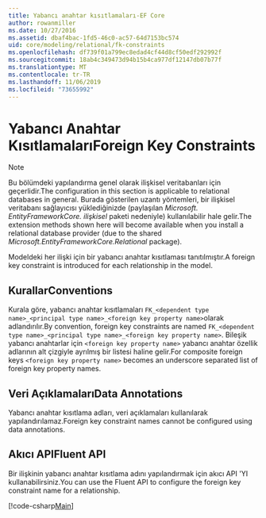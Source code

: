 ```yaml
---
title: Yabancı anahtar kısıtlamaları-EF Core
author: rowanmiller
ms.date: 10/27/2016
ms.assetid: dbaf4bac-1fd5-46c0-ac57-64d7153bc574
uid: core/modeling/relational/fk-constraints
ms.openlocfilehash: df739f01a799ec8edad4cf44d8cf50edf292992f
ms.sourcegitcommit: 18ab4c349473d94b15b4ca977df12147db07b77f
ms.translationtype: MT
ms.contentlocale: tr-TR
ms.lasthandoff: 11/06/2019
ms.locfileid: "73655992"
---
```

# <a name="foreign-key-constraints"></a><span data-ttu-id="cfd53-102">Yabancı Anahtar Kısıtlamaları</span><span class="sxs-lookup"><span data-stu-id="cfd53-102">Foreign Key Constraints</span></span>

> [!NOTE]  
> <span data-ttu-id="cfd53-103">Bu bölümdeki yapılandırma genel olarak ilişkisel veritabanları için geçerlidir.</span><span class="sxs-lookup"><span data-stu-id="cfd53-103">The configuration in this section is applicable to relational databases in general.</span></span> <span data-ttu-id="cfd53-104">Burada gösterilen uzantı yöntemleri, bir ilişkisel veritabanı sağlayıcısı yüklediğinizde (paylaşılan *Microsoft. EntityFrameworkCore. ilişkisel* paketi nedeniyle) kullanılabilir hale gelir.</span><span class="sxs-lookup"><span data-stu-id="cfd53-104">The extension methods shown here will become available when you install a relational database provider (due to the shared *Microsoft.EntityFrameworkCore.Relational* package).</span></span>

<span data-ttu-id="cfd53-105">Modeldeki her ilişki için bir yabancı anahtar kısıtlaması tanıtılmıştır.</span><span class="sxs-lookup"><span data-stu-id="cfd53-105">A foreign key constraint is introduced for each relationship in the model.</span></span>

## <a name="conventions"></a><span data-ttu-id="cfd53-106">Kurallar</span><span class="sxs-lookup"><span data-stu-id="cfd53-106">Conventions</span></span>

<span data-ttu-id="cfd53-107">Kurala göre, yabancı anahtar kısıtlamaları `FK_<dependent type name>_<principal type name>_<foreign key property name>`olarak adlandırılır.</span><span class="sxs-lookup"><span data-stu-id="cfd53-107">By convention, foreign key constraints are named `FK_<dependent type name>_<principal type name>_<foreign key property name>`.</span></span> <span data-ttu-id="cfd53-108">Bileşik yabancı anahtarlar için `<foreign key property name>` yabancı anahtar özellik adlarının alt çizgiyle ayrılmış bir listesi haline gelir.</span><span class="sxs-lookup"><span data-stu-id="cfd53-108">For composite foreign keys `<foreign key property name>` becomes an underscore separated list of foreign key property names.</span></span>

## <a name="data-annotations"></a><span data-ttu-id="cfd53-109">Veri Açıklamaları</span><span class="sxs-lookup"><span data-stu-id="cfd53-109">Data Annotations</span></span>

<span data-ttu-id="cfd53-110">Yabancı anahtar kısıtlama adları, veri açıklamaları kullanılarak yapılandırılamaz.</span><span class="sxs-lookup"><span data-stu-id="cfd53-110">Foreign key constraint names cannot be configured using data annotations.</span></span>

## <a name="fluent-api"></a><span data-ttu-id="cfd53-111">Akıcı API</span><span class="sxs-lookup"><span data-stu-id="cfd53-111">Fluent API</span></span>

<span data-ttu-id="cfd53-112">Bir ilişkinin yabancı anahtar kısıtlama adını yapılandırmak için akıcı API 'YI kullanabilirsiniz.</span><span class="sxs-lookup"><span data-stu-id="cfd53-112">You can use the Fluent API to configure the foreign key constraint name for a relationship.</span></span>

[!code-csharp[Main](../../../../samples/core/Modeling/FluentAPI/Relational/RelationshipConstraintName.cs?name=Constraint&highlight=12)]
